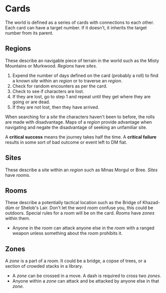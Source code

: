 # Cards

The world is defined as a series of cards with connections to each other. Each card can have a target number. If it doesn't, it inherits the target number from its parent.

## Regions

These describe an navigable piece of terrain in the world such as the Misty Mountains or Murkwood. *Regions* have *sites*.

1. Expend the number of days defined on the card (probably a roll) to find a known *site* within an *region* or to traverse an *region*.
2. Check for random encounters as per the card.
3. Check to see if characters are lost.
4. If they are lost, go to step 1 and repeat until they get where they are going or are dead.
5. If they are not lost, then they have arrived.

When searching for a *site* the characters haven't been to before, the rolls are made with disadvantage. Maps of a *region* provide advantage when navigating and negate the disadvantage of seeking an unfamiliar site.

A **critical success** means the journey takes half the time. A **critical failure** results in some sort of bad outcome or event left to DM fiat.

## Sites

These describe a site within an *region* such as Minas Morgul or Bree. *Sites* have *rooms*.

## Rooms

These describe a potentially tactical location such as the Bridge of Khazad-dûm or Shelob's Lair. Don't let the word *room* confuse you, this could be outdoors. Special rules for a *room* will be on the card. *Rooms* have *zones* within them.

- Anyone in the *room* can attack anyone else in the *room* with a ranged weapon unless something about the *room* prohibits it.

## Zones

A *zone* is a part of a *room*. It could be a bridge, a copse of trees, or a section of crowded stacks in a library.

- A *zone* can be crossed in a move. A dash is required to cross two *zones*.
- Anyone within a *zone* can attack and be attacked by anyone else in that *zone*.
